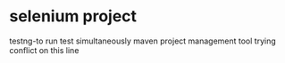 # selenium project
testng-to run test simultaneously
maven project management tool
trying conflict on this line
